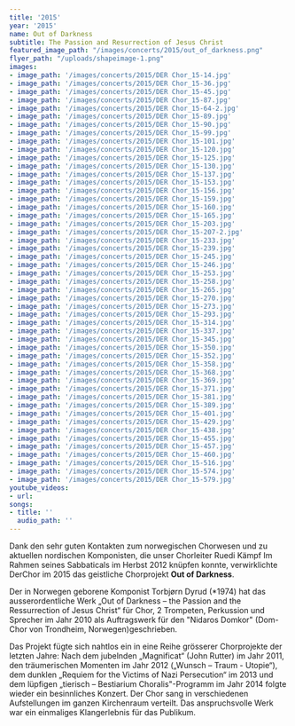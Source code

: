```yaml
---
title: '2015'
year: '2015'
name: Out of Darkness
subtitle: The Passion and Resurrection of Jesus Christ
featured_image_path: "/images/concerts/2015/out_of_darkness.png"
flyer_path: "/uploads/shapeimage-1.png"
images:
- image_path: '/images/concerts/2015/DER Chor_15-14.jpg'
- image_path: '/images/concerts/2015/DER Chor_15-36.jpg'
- image_path: '/images/concerts/2015/DER Chor_15-45.jpg'
- image_path: '/images/concerts/2015/DER Chor_15-87.jpg'
- image_path: '/images/concerts/2015/DER Chor_15-64-2.jpg'
- image_path: '/images/concerts/2015/DER Chor_15-89.jpg'
- image_path: '/images/concerts/2015/DER Chor_15-90.jpg'
- image_path: '/images/concerts/2015/DER Chor_15-99.jpg'
- image_path: '/images/concerts/2015/DER Chor_15-101.jpg'
- image_path: '/images/concerts/2015/DER Chor_15-120.jpg'
- image_path: '/images/concerts/2015/DER Chor_15-125.jpg'
- image_path: '/images/concerts/2015/DER Chor_15-130.jpg'
- image_path: '/images/concerts/2015/DER Chor_15-137.jpg'
- image_path: '/images/concerts/2015/DER Chor_15-153.jpg'
- image_path: '/images/concerts/2015/DER Chor_15-156.jpg'
- image_path: '/images/concerts/2015/DER Chor_15-159.jpg'
- image_path: '/images/concerts/2015/DER Chor_15-160.jpg'
- image_path: '/images/concerts/2015/DER Chor_15-165.jpg'
- image_path: '/images/concerts/2015/DER Chor_15-203.jpg'
- image_path: '/images/concerts/2015/DER Chor_15-207-2.jpg'
- image_path: '/images/concerts/2015/DER Chor_15-233.jpg'
- image_path: '/images/concerts/2015/DER Chor_15-239.jpg'
- image_path: '/images/concerts/2015/DER Chor_15-245.jpg'
- image_path: '/images/concerts/2015/DER Chor_15-246.jpg'
- image_path: '/images/concerts/2015/DER Chor_15-253.jpg'
- image_path: '/images/concerts/2015/DER Chor_15-258.jpg'
- image_path: '/images/concerts/2015/DER Chor_15-265.jpg'
- image_path: '/images/concerts/2015/DER Chor_15-270.jpg'
- image_path: '/images/concerts/2015/DER Chor_15-273.jpg'
- image_path: '/images/concerts/2015/DER Chor_15-293.jpg'
- image_path: '/images/concerts/2015/DER Chor_15-314.jpg'
- image_path: '/images/concerts/2015/DER Chor_15-337.jpg'
- image_path: '/images/concerts/2015/DER Chor_15-345.jpg'
- image_path: '/images/concerts/2015/DER Chor_15-350.jpg'
- image_path: '/images/concerts/2015/DER Chor_15-352.jpg'
- image_path: '/images/concerts/2015/DER Chor_15-358.jpg'
- image_path: '/images/concerts/2015/DER Chor_15-368.jpg'
- image_path: '/images/concerts/2015/DER Chor_15-369.jpg'
- image_path: '/images/concerts/2015/DER Chor_15-371.jpg'
- image_path: '/images/concerts/2015/DER Chor_15-381.jpg'
- image_path: '/images/concerts/2015/DER Chor_15-389.jpg'
- image_path: '/images/concerts/2015/DER Chor_15-401.jpg'
- image_path: '/images/concerts/2015/DER Chor_15-429.jpg'
- image_path: '/images/concerts/2015/DER Chor_15-438.jpg'
- image_path: '/images/concerts/2015/DER Chor_15-455.jpg'
- image_path: '/images/concerts/2015/DER Chor_15-457.jpg'
- image_path: '/images/concerts/2015/DER Chor_15-460.jpg'
- image_path: '/images/concerts/2015/DER Chor_15-516.jpg'
- image_path: '/images/concerts/2015/DER Chor_15-574.jpg'
- image_path: '/images/concerts/2015/DER Chor_15-579.jpg'
youtube_videos:
- url: 
songs:
- title: ''
  audio_path: ''
---
```


Dank den sehr guten Kontakten zum norwegischen Chorwesen und zu aktuellen nordischen Komponisten, die unser Chorleiter Ruedi K&auml;mpf Im Rahmen seines Sabbaticals im Herbst 2012 kn&uuml;pfen konnte, verwirklichte DerChor im 2015 das geistliche Chorprojekt **Out of Darkness**.

Der in Norwegen geborene Komponist Torbj&oslash;rn Dyrud (\*1974) hat das ausserordentliche Werk „Out of Darkness – the Passion and the Ressurrection of Jesus Christ“ f&uuml;r Chor, 2 Trompeten, Perkussion und Sprecher im Jahr 2010 als Auftragswerk f&uuml;r den "Nidaros Domkor" (Dom-Chor von Trondheim, Norwegen)geschrieben.

Das Projekt f&uuml;gte sich nahtlos ein in eine Reihe gr&ouml;sserer Chorprojekte der letzten Jahre: Nach dem jubelnden „Magnificat“ (John Rutter) im Jahr 2011, den tr&auml;umerischen Momenten im Jahr 2012 („Wunsch – Traum - Utopie“), dem dunklen „Requiem for the Victims of Nazi Persecution“ im 2013 und dem l&uuml;pfigen „tierisch – Bestiarium Choralis"-Programm im Jahr 2014 folgte wieder ein besinnliches Konzert. Der Chor sang in verschiedenen Aufstellungen im ganzen Kirchenraum verteilt. Das anspruchsvolle Werk war ein einmaliges Klangerlebnis f&uuml;r das Publikum.